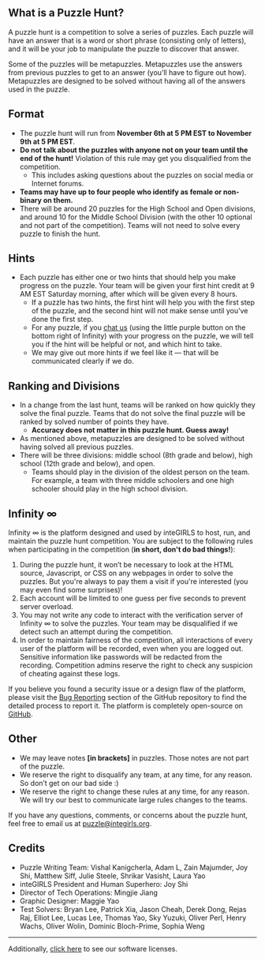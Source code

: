 ## What is a Puzzle Hunt?

A puzzle hunt is a competition to solve a series of puzzles. Each puzzle will have an answer that is a word or short phrase (consisting only of letters), and it will be your job to manipulate the puzzle to discover that answer.

Some of the puzzles will be metapuzzles. Metapuzzles use the answers from previous puzzles to get to an answer (you’ll have to figure out how). Metapuzzles are designed to be solved without having all of the answers used in the puzzle.

## Format

- The puzzle hunt will run from **November 6th at 5 PM EST to November 9th at 5 PM EST**.
- **Do not talk about the puzzles with anyone not on your team until the end of the hunt!** Violation of this rule may get you disqualified from the competition.
  - This includes asking questions about the puzzles on social media or Internet forums.
- **Teams may have up to four people who identify as female or non-binary on them.**
- There will be around 20 puzzles for the High School and Open divisions, and around 10 for the Middle School Division (with the other 10 optional and not part of the competition). Teams will not need to solve every puzzle to finish the hunt.

## Hints

- Each puzzle has either one or two hints that should help you make progress on the puzzle. Your team will be given your first hint credit at 9 AM EST Saturday morning, after which will be given every 8 hours.
  - If a puzzle has two hints, the first hint will help you with the first step of the puzzle, and the second hint will not make sense until you’ve done the first step.
  - For any puzzle, if you <a href="#!" onclick="Tawk_API.toggle()">chat us</a> (using the little purple button on the bottom right of Infinity) with your progress on the puzzle, we will tell you if the hint will be helpful or not, and which hint to take.
  - We may give out more hints if we feel like it &mdash; that will be communicated clearly if we do.

## Ranking and Divisions

- In a change from the last hunt, teams will be ranked on how quickly they solve the final puzzle. Teams that do not solve the final puzzle will be ranked by solved number of points they have.
  - **Accuracy does not matter in this puzzle hunt. Guess away!**
- As mentioned above, metapuzzles are designed to be solved without having solved all previous puzzles.
- There will be three divisions: middle school (8th grade and below), high school (12th grade and below), and open.
  - Teams should play in the division of the oldest person on the team. For example, a team with three middle schoolers and one high schooler should play in the high school division.

## Infinity ∞

Infinity ∞ is the platform designed and used by inteGIRLS to host, run, and maintain the puzzle hunt competition. You are subject to the following rules when participating in the competition (**in short, don't do bad things!**):

1.  During the puzzle hunt, it won’t be necessary to look at the HTML source, Javascript, or CSS on any webpages in order to solve the puzzles. But you're always to pay them a visit if you're interested (you may even find some surprises)!
2.  Each account will be limited to one guess per five seconds to prevent server overload.
3.  You may not write any code to interact with the verification server of Infinity ∞ to solve the puzzles. Your team may be disqualified if we detect such an attempt during the competition.
4.  In order to maintain fairness of the competition, all interactions of every user of the platform will be recorded, even when you are logged out. Sensitive information like passwords will be redacted from the recording. Competition admins reserve the right to check any suspicion of cheating against these logs.

If you believe you found a security issue or a design flaw of the platform, please visit the [Bug Reporting](https://github.com/itsmingjie/infinity#bug-reporting) section of the GitHub repository to find the detailed process to report it. The platform is completely open-source on [GitHub](https://github.com/itsmingjie/infinity).

## Other

- We may leave notes **[in brackets]** in puzzles. Those notes are not part of the puzzle.
- We reserve the right to disqualify any team, at any time, for any reason. So don’t get on our bad side :)
- We reserve the right to change these rules at any time, for any reason. We will try our best to communicate large rules changes to the teams.

If you have any questions, comments, or concerns about the puzzle hunt, feel free to email us at [puzzle@integirls.org](mailto:puzzle@integirls.org).

## Credits

- Puzzle Writing Team: Vishal Kanigcherla, Adam L, Zain Majumder, Joy Shi, Matthew Siff, Julie Steele, Shrikar Vasisht, Laura Yao
- inteGIRLS President and Human Superhero: Joy Shi
- Director of Tech Operations: Mingjie Jiang
- Graphic Designer: Maggie Yao
- Test Solvers: Bryan Lee, Patrick Xia, Jason Cheah, Derek Dong, Rejas Raj, Elliot Lee, Lucas Lee, Thomas Yao, Sky Yuzuki, Oliver Perl, Henry Wachs, Oliver Wolin, Dominic Bloch-Prime, Sophia Weng

---

Additionally, [click here](/page/credits) to see our software licenses.
